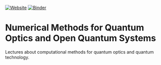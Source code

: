 [![Website](https://img.shields.io/badge/Website-Visit-blue?logo=github)](https://daniele-pybectn.github.io/Computational_quantum_optics_lectures/)
[![Binder](https://mybinder.org/badge_logo.svg)](https://mybinder.org/v2/gh/Daniele-PyBECTN/Computational_quantum_optics_lectures/notebooks)


# Numerical Methods for Quantum Optics and Open Quantum Systems
Lectures about computational methods for quantum optics and quantum technology.
